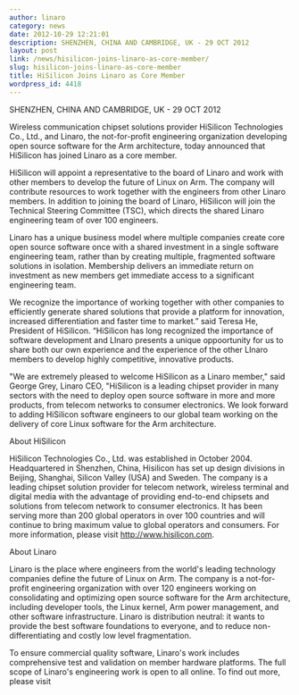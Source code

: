 ```yaml
---
author: linaro
category: news
date: 2012-10-29 12:21:01
description: SHENZHEN, CHINA AND CAMBRIDGE, UK - 29 OCT 2012
layout: post
link: /news/hisilicon-joins-linaro-as-core-member/
slug: hisilicon-joins-linaro-as-core-member
title: HiSilicon Joins Linaro as Core Member
wordpress_id: 4418
---
```


SHENZHEN, CHINA AND CAMBRIDGE, UK - 29 OCT 2012

Wireless communication chipset solutions provider HiSilicon Technologies Co., Ltd., and Linaro, the not-for-profit engineering organization developing open source software for the Arm architecture, today announced that HiSilicon has joined Linaro as a core member.

HiSilicon will appoint a representative to the board of Linaro and work with other members to develop the future of Linux on Arm. The company will contribute resources to work together with the engineers from other Linaro members. In addition to joining the board of Linaro, HiSilicon will join the Technical Steering Committee (TSC), which directs the shared Linaro engineering team of over 100 engineers.

Linaro has a unique business model where multiple companies create core open source software once with a shared investment in a single software engineering team, rather than by creating multiple, fragmented software solutions in isolation. Membership delivers an immediate return on investment as new members get immediate access to a significant engineering team.

We recognize the importance of working together with other companies to efficiently generate shared solutions that provide a platform for innovation, increased differentiation and faster time to market.” said Teresa He, President of HiSilicon. “HiSilicon has long recognized the importance of software development and LInaro presents a unique oppoortunity for us to share both our own experience and the experience of the other LInaro members to develop highly competitive, innovative products.

"We are extremely pleased to welcome HiSilicon as a Linaro member," said George Grey, Linaro CEO, "HiSilicon is a leading chipset provider in many sectors with the need to deploy open source software in more and more products, from telecom networks to consumer electronics. We look forward to adding HiSilicon software engineers to our global team working on the delivery of core Linux software for the Arm architecture.

About HiSilicon

HiSilicon Technologies Co., Ltd. was established in October 2004. Headquartered in Shenzhen, China, Hisilicon has set up design divisions in Beijing, Shanghai, Silicon Valley (USA) and Sweden. The company is a leading chipset solution provider for telecom network, wireless terminal and digital media with the advantage of providing end-to-end chipsets and solutions from telecom network to consumer electronics. It has been serving more than 200 global operators in over 100 countries and will continue to bring maximum value to global operators and consumers. For more information, please visit http://www.hisilicon.com.

About Linaro

Linaro is the place where engineers from the world's leading technology companies define the future of Linux on Arm. The company is a not-for-profit engineering organization with over 120 engineers working on consolidating and optimizing open source software for the Arm architecture, including developer tools, the Linux kernel, Arm power management, and other software infrastructure. Linaro is distribution neutral: it wants to provide the best software foundations to everyone, and to reduce non-differentiating and costly low level fragmentation.

To ensure commercial quality software, Linaro's work includes comprehensive test and validation on member hardware platforms. The full scope of Linaro's engineering work is open to all online. To find out more, please visit